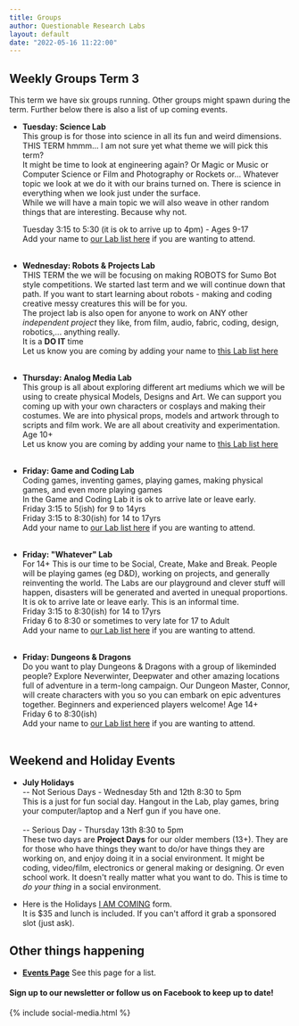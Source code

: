 ```yaml
---
title: Groups
author: Questionable Research Labs
layout: default
date: "2022-05-16 11:22:00"
---
```


## Weekly Groups Term 3

This term we have six groups running. Other groups might spawn during the term. 
Further below there is also a list of up coming events.


 - **Tuesday: Science Lab**<br> 
  This group is for those into science in all its fun and weird dimensions.<br>
  THIS TERM hmmm... I am not sure yet what theme we will pick this term? <br>
  It might be time to look at engineering again? Or Magic or Music or Computer Science or Film and Photography or Rockets or… Whatever topic we look at we do it with our  brains turned on. There is science in everything when we look just under the surface.<br>
  While we will have a main topic we will also weave in other random things that are interesting. Because why not.<br>

   Tuesday 3:15 to 5:30 (it is ok to arrive up to 4pm) - Ages 9-17<br>
   Add your name to [our Lab list here](https://forms.gle/oZ3nxy9wyJcTcUiG7) if you are wanting to attend.<br><br>
   

 - **Wednesday: Robots & Projects Lab**<br>
  THIS TERM the we will be focusing on making ROBOTS for Sumo Bot style competitions. We started last term and we will continue down that path. If you want to start learning about robots - making and coding creative messy creatures this will be for you.<br>The project lab is also open for anyone to work on ANY other <i>independent project</I> they like, from film, audio, fabric, coding, design, robotics,... anything really.<br>
  It is a __DO IT__ time<br> 
  Let us know you are coming by adding your name to [this Lab list here](https://forms.gle/X36yEUikNq8cwWKc7)<br><br>


 - **Thursday: Analog Media Lab**<br>
   This group is all about exploring different art mediums which we will be using to create physical Models, Designs and Art. We can support you coming up with your own characters or cosplays and making their costumes. We are into physical props, models and artwork through to scripts and film work. We are all about creativity and experimentation. Age 10+<br>
   Let us know you are coming by adding your name to [this Lab list here](https://forms.gle/oaMf3HFVuAgopwri9)<br><br>


 - **Friday: Game and Coding Lab**<br>
  Coding games, inventing games, playing games, making physical games, and even more playing games<br>
  In the Game and Coding Lab it is ok to arrive late or leave early.<br>
    Friday 3:15 to 5(ish) for 9 to 14yrs<br> 
    Friday 3:15 to 8:30(ish) for 14 to 17yrs<br>
  Add your name to [our Lab list here](https://forms.gle/raYGDxvTPusxmLLV6) if you are wanting to attend. <br><br>
    

 - **Friday: "Whatever" Lab**<br>
  For 14+ This is our time to be Social, Create, Make and Break. People will be playing games (eg D&D), working on projects, and generally reinventing the world. The Labs are our playground and clever stuff will happen, disasters will be generated and averted in unequal proportions. <br>
  It is ok to arrive late or leave early. This is an informal time.<br>
    Friday 3:15 to 8:30(ish) for 14 to 17yrs<br>
    Friday 6 to 8:30 or sometimes to very late for 17 to Adult<br>
  Add your name to [our Lab list here](https://forms.gle/LoZAsPYptisvKi1d6) if you are wanting to attend.<br><br>
    

 - **Friday: Dungeons & Dragons**<br>
  Do you want to play Dungeons & Dragons with a group of likeminded people? Explore Neverwinter, Deepwater and other amazing locations full of adventure in a term-long campaign. Our Dungeon Master, Connor, will create characters with you so you can embark on epic adventures together. Beginners and experienced players welcome! Age 14+ <br>
    Friday 6 to 8:30(ish)<br>
  Add your name to [our Lab list here](https://forms.gle/9ubihFzV4sJaLDts8) if you are wanting to attend.<br><br>


## Weekend and Holiday Events
- **July Holidays**<br>
-- Not Serious Days - Wednesday 5th and 12th  8:30 to 5pm<br> 
This is a just for fun social day. Hangout in the Lab, play games, bring your computer/laptop and a Nerf gun if you have one.<br><br>
-- Serious Day - Thursday 13th 8:30 to 5pm<br> 
These two days are __Project Days__ for our older members (13+). They are for those who have things they want to do/or have things they are working on, and enjoy doing it in a social environment. It might be coding, video/film, electronics or general making or designing. Or even school work. It doesn't really matter what you want to do. This is time to *do your thing* in a social environment.

- Here is the Holidays [I AM COMING](https://forms.gle/VzKMKKqJveAXNxN88) form.<br> 
It is $35 and lunch is included. If you can't afford it grab a sponsored slot (just ask).


## Other things happening ##
 - **[Events Page](https://questionable.org.nz/notices/events/)** See this page for a list.
 #### Sign up to our newsletter or follow us on Facebook to keep up to date!

{% include social-media.html %}